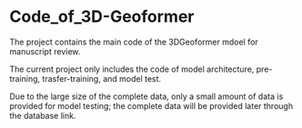 # Code_of_3D-Geoformer

The project contains the main code of the 3DGeoformer mdoel for manuscript review.

The current project only includes the code of model architecture, pre-training, trasfer-training,
and model test.

Due to the large size of the complete data, only a small amount of data is provided for model testing; 
the complete data will be provided later through the database link.
